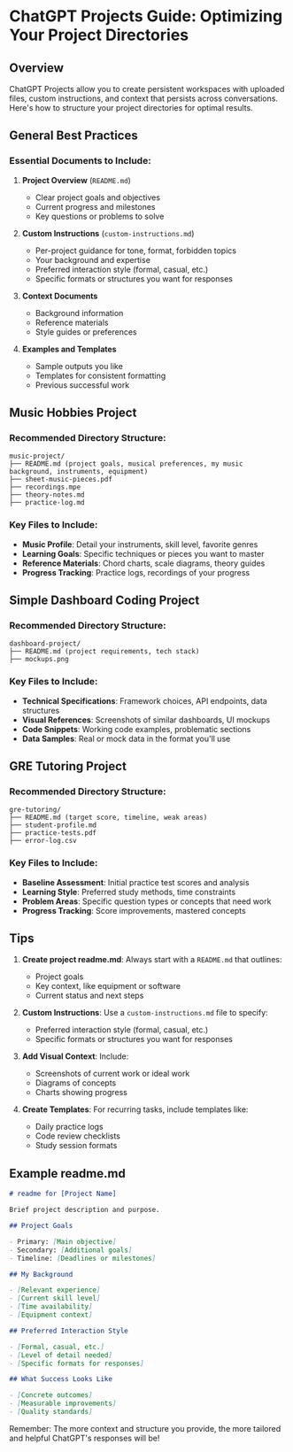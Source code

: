 # ChatGPT Projects Guide: Optimizing Your Project Directories

## Overview

ChatGPT Projects allow you to create persistent workspaces with uploaded files, custom instructions, and context that persists across conversations. Here's how to structure your project directories for optimal results.

## General Best Practices

### Essential Documents to Include:

1. **Project Overview** (`README.md`)

   - Clear project goals and objectives
   - Current progress and milestones
   - Key questions or problems to solve

2. **Custom Instructions** (`custom-instructions.md`)

   - Per-project guidance for tone, format, forbidden topics
   - Your background and expertise
   - Preferred interaction style (formal, casual, etc.)
   - Specific formats or structures you want for responses

3. **Context Documents**

   - Background information
   - Reference materials
   - Style guides or preferences

4. **Examples and Templates**
   - Sample outputs you like
   - Templates for consistent formatting
   - Previous successful work

## Music Hobbies Project

### Recommended Directory Structure:

```
music-project/
├── README.md (project goals, musical preferences, my music background, instruments, equipment)
├── sheet-music-pieces.pdf
├── recordings.mpe
├── theory-notes.md
├── practice-log.md
```

### Key Files to Include:

- **Music Profile**: Detail your instruments, skill level, favorite genres
- **Learning Goals**: Specific techniques or pieces you want to master
- **Reference Materials**: Chord charts, scale diagrams, theory guides
- **Progress Tracking**: Practice logs, recordings of your progress

## Simple Dashboard Coding Project

### Recommended Directory Structure:

```
dashboard-project/
├── README.md (project requirements, tech stack)
├── mockups.png
```

### Key Files to Include:

- **Technical Specifications**: Framework choices, API endpoints, data structures
- **Visual References**: Screenshots of similar dashboards, UI mockups
- **Code Snippets**: Working code examples, problematic sections
- **Data Samples**: Real or mock data in the format you'll use

## GRE Tutoring Project

### Recommended Directory Structure:

```
gre-tutoring/
├── README.md (target score, timeline, weak areas)
├── student-profile.md
├── practice-tests.pdf
├── error-log.csv
```

### Key Files to Include:

- **Baseline Assessment**: Initial practice test scores and analysis
- **Learning Style**: Preferred study methods, time constraints
- **Problem Areas**: Specific question types or concepts that need work
- **Progress Tracking**: Score improvements, mastered concepts

## Tips

1. **Create project readme.md**: Always start with a `README.md` that outlines:

   - Project goals
   - Key context, like equipment or software
   - Current status and next steps

2. **Custom Instructions**: Use a `custom-instructions.md` file to specify:

   - Preferred interaction style (formal, casual, etc.)
   - Specific formats or structures you want for responses

3. **Add Visual Context**: Include:

   - Screenshots of current work or ideal work
   - Diagrams of concepts
   - Charts showing progress

4. **Create Templates**: For recurring tasks, include templates like:
   - Daily practice logs
   - Code review checklists
   - Study session formats

## Example readme.md

```markdown
# readme for [Project Name]

Brief project description and purpose.

## Project Goals

- Primary: [Main objective]
- Secondary: [Additional goals]
- Timeline: [Deadlines or milestones]

## My Background

- [Relevant experience]
- [Current skill level]
- [Time availability]
- [Equipment context]

## Preferred Interaction Style

- [Formal, casual, etc.]
- [Level of detail needed]
- [Specific formats for responses]

## What Success Looks Like

- [Concrete outcomes]
- [Measurable improvements]
- [Quality standards]
```

Remember: The more context and structure you provide, the more tailored and helpful ChatGPT's responses will be!
